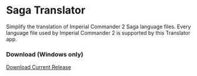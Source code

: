 # Saga Translator
Simplify the translation of Imperial Commander 2 Saga language files. Every language file used by Imperial Commander 2 is supported by this Translator app.

### Download (Windows only)
[Download Current Release](https://github.com/GlowPuff/SagaTranslator/releases/latest)
